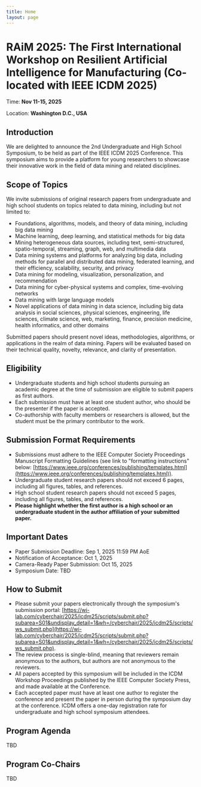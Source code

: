 ```yaml
---
title: Home
layout: page
---
```


# RAiM 2025: The First International Workshop on Resilient Artificial Intelligence for Manufacturing (Co-located with IEEE ICDM 2025)

Time: **Nov 11-15, 2025**

Location: **Washington D.C., USA**


## Introduction
We are delighted to announce the 2nd Undergraduate and High School Symposium, to be held as part of the IEEE ICDM 2025 Conference. This symposium aims to provide a platform for young researchers to showcase their innovative work in the field of data mining and related disciplines.

## Scope of Topics
We invite submissions of original research papers from undergraduate and high school students on topics related to data mining, including but not limited to:

- Foundations, algorithms, models, and theory of data mining, including big data mining
- Machine learning, deep learning, and statistical methods for big data
- Mining heterogeneous data sources, including text, semi-structured, spatio-temporal, streaming, graph, web, and multimedia data
- Data mining systems and platforms for analyzing big data, including methods for parallel and distributed data mining, federated learning, and their efficiency, scalability, security, and privacy
- Data mining for modeling, visualization, personalization, and recommendation
- Data mining for cyber-physical systems and complex, time-evolving networks
- Data mining with large language models
- Novel applications of data mining in data science, including big data analysis in social sciences, physical sciences, engineering, life sciences, climate science, web, marketing, finance, precision medicine, health informatics, and other domains

<!---
A.  Big Data Science and Foundations
  - Novel Theoretical Models for Big Data
  - New Computational Models for Big Data
  - Data and Information Quality for Big Data
  - New Data Standards

B.  Big Data Infrastructure
  - Cloud/Grid/Stream Computing for Big Data
  - High Performance/Parallel Computing Platforms for Big Data
  - Autonomic Computing and Cyber-infrastructure, System Architectures, Design and Deployment
  - Energy-efficient Computing for Big Data
  - Programming Models and Environments for Cluster, Cloud, and Grid Computing to Support Big Data
  - Software Techniques and Architectures in Cloud/Grid/Stream Computing
  - Big Data Open Platforms
  - New Programming Models for Big Data beyond Hadoop/MapReduce, STORM
  - Software Systems to Support Big Data Computing

C.  Big Data Management
  - Data Acquisition, Integration, Cleaning, and Best Practices
  - Computational Modeling and Data Integration 
  - Large-scale Recommendation Systems and Social Media Systems
  - Cloud/Grid/Stream Data Mining- Big Velocity Data
  - Mobility and Big Data
  - Multimedia and Multi-structured Data- Big Variety Data
  - Compliance and Governance for Big Data

D.  Big Data Search and Mining
  - Social Web Search and Mining
  - Web Search
  - Algorithms and Systems for Big Data Search
  - Distributed, and Peer-to-peer Search
  - Big Data Search Architectures, Scalability and Efficiency
  - Link and Graph Mining
  - Semantic-based Data Mining and Data Pre-processing
  - Search and Mining of variety of data including scientific and engineering, social, sensor/IoT/IoE, and multimedia data

E.  Big Data Learning and Analytics
  - Predictive analytics on Big Data
  - Machine learning algorithms for Big Data
  - Deep learning for Big Data
  - Feature representation learning for Big Data
  - Dimension reduction for Big Data
  - Physics informed Big Data learning
  - Visualization Analytics for Big Data 

F.  Data Ecosystem
  - Data ecosystem concepts, theory, structure, and process
  - Ecosystem services and management
  - Methods for data exchange, monetization, and pricing
  - Trust, resilience, privacy, and security issues
  - Privacy preserving Big Data collection/analytics
  - Trust management in Big Data systems
  - Ecosystem assessment, valuation, and sustainability
  - Experimental studies of fairness, diversity, accountability, and transparency

G.  Foundation Models for Big Data
  - Big data management for pre-training
  - Big data management for fine-tuning
  - Big data management for prompt-tuning
  - Prompt Engineering and its Management
  - Foundation Model Operationalization for multiple users

H.  Big Data Applications
  - Complex Big Data Applications in Science, Engineering, Medicine, Healthcare, Finance, Business, Law, Education, Transportation, Retailing, Telecommunication
  - Big Data Analytics in Small Business Enterprises (SMEs)
  - Big Data Analytics in Government, Public Sector and Society in General
  - Real-life Case Studies of Value Creation through Big Data Analytics
  - Big Data as a Service
  - Big Data Industry Standards
  - Experiences with Big Data Project Deployments
-->

Submitted papers should present novel ideas, methodologies, algorithms, or applications in the realm of data mining. Papers will be evaluated based on their technical quality, novelty, relevance, and clarity of presentation.

## Eligibility
- Undergraduate students and high school students pursuing an academic degree at the time of submission are eligible to submit papers as first authors.
- Each submission must have at least one student author, who should be the presenter if the paper is accepted.
- Co-authorship with faculty members or researchers is allowed, but the student must be the primary contributor to the work.

## Submission Format Requirements
- Submissions must adhere to the IEEE Computer Society Proceedings Manuscript Formatting Guidelines (see link to "formatting instructions" below: [https://www.ieee.org/conferences/publishing/templates.html](https://www.ieee.org/conferences/publishing/templates.html)).
- Undergraduate student research papers should not exceed 6 pages, including all figures, tables, and references.
- High school student research papers should not exceed 5 pages, including all figures, tables, and references.
- **Please highlight whether the first author is a high school or an undergraduate student in the author affiliation of your submitted paper.**

## Important Dates 
- Paper Submission Deadline: Sep 1, 2025 11:59 PM AoE
- Notification of Acceptance: Oct 1, 2025 
- Camera-Ready Paper Submission: Oct 15, 2025
- Symposium Date: TBD 

## How to Submit
- Please submit your papers electronically through the symposium's submission portal: [https://wi-lab.com/cyberchair/2025/icdm25/scripts/submit.php?subarea=S01&undisplay_detail=1&wh=/cyberchair/2025/icdm25/scripts/ws_submit.php](https://wi-lab.com/cyberchair/2025/icdm25/scripts/submit.php?subarea=S01&undisplay_detail=1&wh=/cyberchair/2025/icdm25/scripts/ws_submit.php).
- The review process is single-blind, meaning that reviewers remain anonymous to the authors, but authors are not anonymous to the reviewers.
- All papers accepted by this symposium will be included in the ICDM Workshop Proceedings published by the IEEE Computer Society Press, and made available at the Conference.
- Each accepted paper must have at least one author to register the conference and present the paper in person during the symposium day at the conference. ICDM offers a one-day registration rate for undergraduate and high school symposium attendees.

## Program Agenda
TBD

## Program Co-Chairs
TBD
